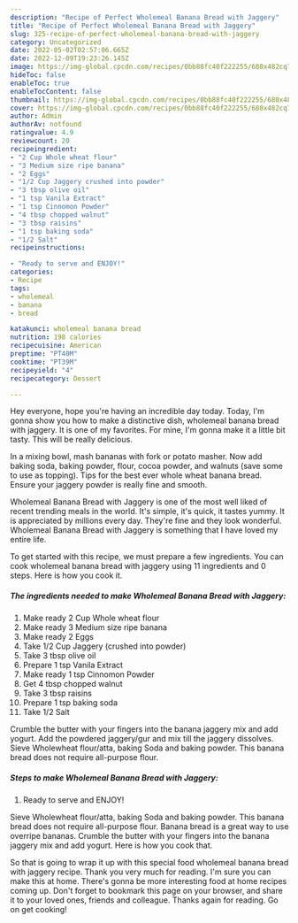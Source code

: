 ```yaml
---
description: "Recipe of Perfect Wholemeal Banana Bread with Jaggery"
title: "Recipe of Perfect Wholemeal Banana Bread with Jaggery"
slug: 325-recipe-of-perfect-wholemeal-banana-bread-with-jaggery
category: Uncategorized
date: 2022-05-02T02:57:06.665Z
date: 2022-12-09T19:23:26.145Z
image: https://img-global.cpcdn.com/recipes/0bb88fc40f222255/680x482cq70/wholemeal-banana-bread-with-jaggery-recipe-main-photo.jpg
hideToc: false
enableToc: true
enableTocContent: false
thumbnail: https://img-global.cpcdn.com/recipes/0bb88fc40f222255/680x482cq70/wholemeal-banana-bread-with-jaggery-recipe-main-photo.jpg
cover: https://img-global.cpcdn.com/recipes/0bb88fc40f222255/680x482cq70/wholemeal-banana-bread-with-jaggery-recipe-main-photo.jpg
author: Admin
authorAv: notfound
ratingvalue: 4.9
reviewcount: 20
recipeingredient:
- "2 Cup Whole wheat flour"
- "3 Medium size ripe banana"
- "2 Eggs"
- "1/2 Cup Jaggery crushed into powder"
- "3 tbsp olive oil"
- "1 tsp Vanila Extract"
- "1 tsp Cinnomon Powder"
- "4 tbsp chopped walnut"
- "3 tbsp raisins"
- "1 tsp baking soda"
- "1/2 Salt"
recipeinstructions:

- "Ready to serve and ENJOY!"
categories:
- Recipe
tags:
- wholemeal
- banana
- bread

katakunci: wholemeal banana bread 
nutrition: 198 calories
recipecuisine: American
preptime: "PT40M"
cooktime: "PT39M"
recipeyield: "4"
recipecategory: Dessert

---
```



Hey everyone, hope you're having an incredible day today. Today, I'm gonna show you how to make a distinctive dish, wholemeal banana bread with jaggery. It is one of my favorites. For mine, I'm gonna make it a little bit tasty. This will be really delicious.

In a mixing bowl, mash bananas with fork or potato masher. Now add baking soda, baking powder, flour, cocoa powder, and walnuts (save some to use as topping). Tips for the best ever whole wheat banana bread. Ensure your jaggery powder is really fine and smooth.

Wholemeal Banana Bread with Jaggery is one of the most well liked of recent trending meals in the world. It's simple, it's quick, it tastes yummy. It is appreciated by millions every day. They're fine and they look wonderful. Wholemeal Banana Bread with Jaggery is something that I have loved my entire life.


To get started with this recipe, we must prepare a few ingredients. You can cook wholemeal banana bread with jaggery using 11 ingredients and 0 steps. Here is how you cook it.

<!--inarticleads1-->

##### The ingredients needed to make Wholemeal Banana Bread with Jaggery:

1. Make ready 2 Cup Whole wheat flour
1. Make ready 3 Medium size ripe banana
1. Make ready 2 Eggs
1. Take 1/2 Cup Jaggery (crushed into powder)
1. Take 3 tbsp olive oil
1. Prepare 1 tsp Vanila Extract
1. Make ready 1 tsp Cinnomon Powder
1. Get 4 tbsp chopped walnut
1. Take 3 tbsp raisins
1. Prepare 1 tsp baking soda
1. Take 1/2 Salt


Crumble the butter with your fingers into the banana jaggery mix and add yogurt. Add the powdered jaggery/gur and mix till the jaggery dissolves. Sieve Wholewheat flour/atta, baking Soda and baking powder. This banana bread does not require all-purpose flour. 

<!--inarticleads2-->

##### Steps to make Wholemeal Banana Bread with Jaggery:


1. Ready to serve and ENJOY!

Sieve Wholewheat flour/atta, baking Soda and baking powder. This banana bread does not require all-purpose flour. Banana bread is a great way to use overripe bananas. Crumble the butter with your fingers into the banana jaggery mix and add yogurt. Here is how you cook that. 

So that is going to wrap it up with this special food wholemeal banana bread with jaggery recipe. Thank you very much for reading. I'm sure you can make this at home. There's gonna be more interesting food at home recipes coming up. Don't forget to bookmark this page on your browser, and share it to your loved ones, friends and colleague. Thanks again for reading. Go on get cooking!
